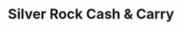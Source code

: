 ---
title: "Silver Rock Cash & Carry"
url: /gateshead/silver-rock-cash-und-carry/
shop: Allgemein
---